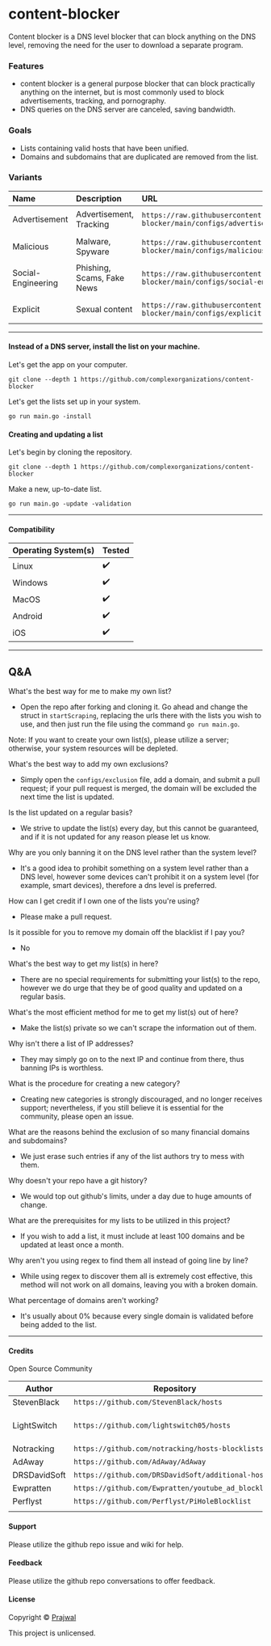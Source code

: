 # content-blocker

Content blocker is a DNS level blocker that can block anything on the DNS level, removing the need for the user to download a separate program.

### Features

- content blocker is a general purpose blocker that can block practically anything on the internet, but is most commonly used to block advertisements, tracking, and pornography.
- DNS queries on the DNS server are canceled, saving bandwidth.

### Goals
- Lists containing valid hosts that have been unified.
- Domains and subdomains that are duplicated are removed from the list.

### Variants
| Name     | Description                | URL      | Mirror   |
| :------- | :------------------------- | :------- | :------- |
| Advertisement | Advertisement, Tracking | `https://raw.githubusercontent.com/complexorganizations/content-blocker/main/configs/advertisement` | `https://gitlab.com/prajwal-koirala/content-blocker/-/raw/main/configs/advertisement` |
| Malicious | Malware, Spyware | `https://raw.githubusercontent.com/complexorganizations/content-blocker/main/configs/malicious` | `https://gitlab.com/prajwal-koirala/content-blocker/-/raw/main/configs/malicious` |
| Social-Engineering | Phishing, Scams, Fake News | `https://raw.githubusercontent.com/complexorganizations/content-blocker/main/configs/social-engineering` | `https://gitlab.com/prajwal-koirala/content-blocker/-/raw/main/configs/social-engineering` |
| Explicit | Sexual content | `https://raw.githubusercontent.com/complexorganizations/content-blocker/main/configs/explicit` | `https://gitlab.com/prajwal-koirala/content-blocker/-/raw/main/configs/explicit` |

---
#### Instead of a DNS server, install the list on your machine.
Let's get the app on your computer.
```
git clone --depth 1 https://github.com/complexorganizations/content-blocker
```
Let's get the lists set up in your system.
```
go run main.go -install
```

#### Creating and updating a list
Let's begin by cloning the repository.
```
git clone --depth 1 https://github.com/complexorganizations/content-blocker
```
Make a new, up-to-date list.
```
go run main.go -update -validation
```

---
#### Compatibility
| Operating System(s)    | Tested                 |
| ---------------------  | ---------------------  |
| Linux                  | :heavy_check_mark:     |
| Windows                | :heavy_check_mark:     |
| MacOS                  | :heavy_check_mark:     |
| Android                | :heavy_check_mark:     |
| iOS                    | :heavy_check_mark:     |

---
## Q&A
What's the best way for me to make my own list?
- Open the repo after forking and cloning it. Go ahead and change the struct in `startScraping`, replacing the urls there with the lists you wish to use, and then just run the file using the command `go run main.go`.

Note: If you want to create your own list(s), please utilize a server; otherwise, your system resources will be depleted.

What's the best way to add my own exclusions?
- Simply open the `configs/exclusion` file, add a domain, and submit a pull request; if your pull request is merged, the domain will be excluded the next time the list is updated.

Is the list updated on a regular basis?
- We strive to update the list(s) every day, but this cannot be guaranteed, and if it is not updated for any reason please let us know.

Why are you only banning it on the DNS level rather than the system level?
- It's a good idea to prohibit something on a system level rather than a DNS level, however some devices can't prohibit it on a system level (for example, smart devices), therefore a dns level is preferred.

How can I get credit if I own one of the lists you're using?
- Please make a pull request.

Is it possible for you to remove my domain off the blacklist if I pay you?
- No

What's the best way to get my list(s) in here?
- There are no special requirements for submitting your list(s) to the repo, however we do urge that they be of good quality and updated on a regular basis.

What's the most efficient method for me to get my list(s) out of here?
- Make the list(s) private so we can't scrape the information out of them.

Why isn't there a list of IP addresses?
- They may simply go on to the next IP and continue from there, thus banning IPs is worthless.

What is the procedure for creating a new category?
- Creating new categories is strongly discouraged, and no longer receives support; nevertheless, if you still believe it is essential for the community, please open an issue.

What are the reasons behind the exclusion of so many financial domains and subdomains?
- We just erase such entries if any of the list authors try to mess with them.

Why doesn't your repo have a git history?
- We would top out github's limits, under a day due to huge amounts of change.

What are the prerequisites for my lists to be utilized in this project?
- If you wish to add a list, it must include at least 100 domains and be updated at least once a month.

Why aren't you using regex to find them all instead of going line by line?
- While using regex to discover them all is extremely cost effective, this method will not work on all domains, leaving you with a broken domain.

What percentage of domains aren't working?
- It's usually about 0% because every single domain is validated before being added to the list.

---
#### Credits
Open Source Community

| Author                 | Repository             | License                |
| ---------------------  | ---------------------  | ---------------------  |
| StevenBlack            | `https://github.com/StevenBlack/hosts` | MIT |
| LightSwitch            | `https://github.com/lightswitch05/hosts` | Apache License 2.0 |
| Notracking             | `https://github.com/notracking/hosts-blocklists` | UNKNOWN |
| AdAway                 | `https://github.com/AdAway/AdAway` | GPLv3+     |
| DRSDavidSoft           | `https://github.com/DRSDavidSoft/additional-hosts` | MIT |
| Ewpratten              | `https://github.com/Ewpratten/youtube_ad_blocklist` | GPLv3+ |
| Perflyst               | `https://github.com/Perflyst/PiHoleBlocklist` | `MIT` |
|                        |                        |                        |

#### Support
Please utilize the github repo issue and wiki for help.

#### Feedback
Please utilize the github repo conversations to offer feedback.

#### License
Copyright © [Prajwal](https://github.com/prajwal-koirala)

This project is unlicensed.

